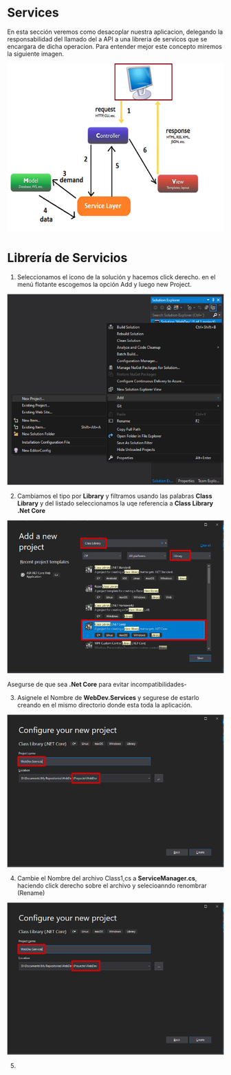 # Services
En esta sección veremos como desacoplar nuestra aplicacion, delegando la responsabilidad del llamado del a API a una libreria de servicos que se encargara de dicha operacion. Para entender mejor este concepto miremos la siguiente imagen.

![Services](https://github.com/Jucer74/WebDev/blob/main/Sesiones/Sesion-05/Services-01.png)

# Librería de Servicios
1. Seleccionamos el icono de la solución y hacemos click derecho. en el menú flotante escogemos la opción Add y luego new Project.

![Services](https://github.com/Jucer74/WebDev/blob/main/Sesiones/Sesion-05/Services-02.png)

2. Cambiamos el tipo por **Library** y filtramos usando las palabras **Class Library** y del listado seleccionamos la uqe referencia a **Class Library .Net Core**

![Services](https://github.com/Jucer74/WebDev/blob/main/Sesiones/Sesion-05/Services-03.png)

Asegurse de que sea **.Net Core** para evitar incompatibilidades-

3. Asignele el Nombre de **WebDev.Services** y segurese de estarlo creando en el mismo directorio donde esta toda la aplicación.

![Services](https://github.com/Jucer74/WebDev/blob/main/Sesiones/Sesion-05/Services-04.png)

4. Cambie el Nombre del archivo Class1,cs a **ServiceManager.cs**, haciendo click derecho sobre el archivo y selecioanndo renombrar (Rename)

![Services](https://github.com/Jucer74/WebDev/blob/main/Sesiones/Sesion-05/Services-04.png)

5.  